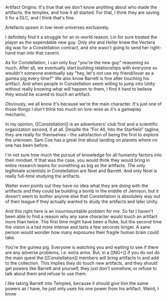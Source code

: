 Artifact Origins: It's true that we don't know anything about who made the artifacts, the temples, and how it all started. For that, I think they are saving it for a DLC, and I think that's fine.

Artefacts spawn in low-level universes exclusively.

I definitely find it a struggle for an in-world reason. Lin for sure treated the player as the expendable new guy. Only she and Heller knew the Vectera dig was for a Constellation contract, and she wasn't going to send her right-hand man into that cavern.

As for Constellation, I can only buy "you're the new guy" reasoning so much. After all, we eventually start building relationships with everyone so wouldn't someone eventually say "hey, let's not use my friend/lover as a guinea pig every time?" We also know Barrett is fine after touching his artifact. And when people in Constellation seem willing to jump into Unity without really knowing what will happen to them, I find it hard to believe they would be scared to touch an artifact.

Obviously, we all know it's because we're the main character. It's just one of those things I don't think too much on lore-wise as it's a gameplay mechanic.

In my opinion, [[Constellation]] is an adventurers' club first and a scientific organization second, if at all. Despite the "For All, Into the Starfield" tagline, they are really for themselves - the satisfaction of being the first to explore the unknown. Sam Coe has a great line about landing on planets where no one has been before.

I'm not sure how much the pursuit of knowledge for all humanity factors into their mindset. If that was the case, you would think they would bring in entire research teams for something as big as the artifacts. The only legitimate scientists in Constellation are Noel and Barrett. And only Noel is really full-time studying the artifacts.

Walter even points out they have no idea what they are doing with the artifacts and they could be building a bomb in the middle of Jemison, but it doesn't seem to bother anyone else that Constellation is absolutely way out of their league if they actually wanted to study the artifacts and later Unity.

And this right here is an insurmountable problem for me. So far I haven't been able to find a reason why any sane character would touch an artifact more than twice. The first time might have been a fluke, but the second time the vision is a tad more intense and lasts a few seconds longer. A sane person would wonder how many exposures their fragile human brain could take.

You're the guinea pig. Everyone is watching you and waiting to see if there are any adverse problems, i.e. extra arms. But, in a [[NG+]] if you do not do the main quest the [[Constellation]] members will bring artifacts in and add to the collection. This implies they do touch new artifacts, and they should get powers like Barrett and yourself, they just don't somehow, or refuse to talk about them and refuse to use them.

I like taking Barrett into Temples, because it should give him the same powers as I have, he just only uses his one power from his artifact. Weird, I know